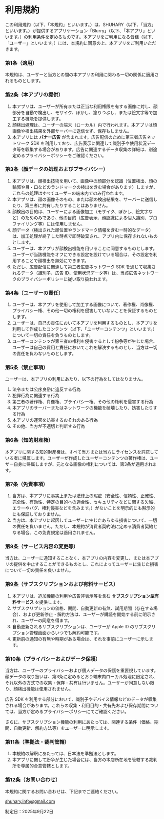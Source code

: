# 利用規約
この利用規約（以下、「本規約」といいます。）は、SHUHARY（以下、「当方」といいます。）が提供するアプリケーション「Blurry」（以下、「本アプリ」といいます。）の利用条件を定めるものです。本アプリをご利用になる皆様（以下、「ユーザー」といいます。）には、本規約に同意の上、本アプリをご利用いただきます。

### 第1条（適用）

本規約は、ユーザーと当方との間の本アプリの利用に関わる一切の関係に適用されるものとします。

### 第2条（本アプリの提供）

1. 本アプリは、ユーザーが所有または正当な利用権限を有する画像に対し、顔部分を自動で検出し、モザイク、ぼかし、塗りつぶし、または絵文字等で加工する機能を提供します。
2. 顔検出処理は、ユーザーの端末（ローカル）内で行われます。本アプリは顔画像や検出結果を外部サーバーに送信せず、保存もしません。
3. 本アプリには **バナー広告** が含まれます。広告配信のために第三者広告ネットワーク SDK を利用しており、広告表示に関連して識別子や使用状況データ等を収集する場合があります。広告に関連するデータ収集の詳細は、別途定めるプライバシーポリシーをご確認ください。

### 第3条（顔データの処理およびプライバシー）

1. 本アプリは、顔検出技術を用いて、画像中の顔部分を認識（位置検出、顔の輪郭や目・口などのランドマークの検出を含む場合があります）しますが、これらの処理はすべてユーザーの端末内でのみ行われます。
2. 本アプリは、顔の画像そのもの、または顔の検出結果を、サーバーに送信したり、第三者に共有したりすることはありません。
3. 顔検出の目的は、ユーザーによる画像加工（モザイク、ぼかし、絵文字など）のためのみであり、他の目的（広告表示、顔認識による個人識別、プロファイリング等）には使用しません。
4. 顔データ（検出された顔位置やランドマーク情報を含む一時的なデータ）は、加工処理が終了した時点で即時破棄され、アプリ内に保存されないものとします。
5. ユーザーは、本アプリが顔検出機能を用いることに同意するものとします。ユーザーが当該機能をオフにできる設定を設けている場合は、その設定を利用することで顔検出を無効にできます。
6. ただし、広告配信に関連して第三者広告ネットワーク SDK を通じて収集されるデータ（識別子、広告 ID、使用状況データ等）は、当該広告ネットワークのプライバシーポリシーに従い取り扱われます。

### 第4条（ユーザーの責任）

1. ユーザーは、本アプリを使用して加工する画像について、著作権、肖像権、プライバシー権、その他一切の権利を侵害していないことを保証するものとします。
2. ユーザーは、自己の責任において本アプリを利用するものとし、本アプリを利用して作成したコンテンツ（以下、「ユーザーコンテンツ」といいます。）について一切の責任を負うものとします。
3. ユーザーコンテンツが第三者の権利を侵害するとして紛争等が生じた場合、ユーザーは自己の費用と責任においてこれを解決するものとし、当方は一切の責任を負わないものとします。

### 第5条（禁止事項）

ユーザーは、本アプリの利用にあたり、以下の行為をしてはなりません。

1. 法令または公序良俗に違反する行為
2. 犯罪行為に関連する行為
3. 第三者の著作権、肖像権、プライバシー権、その他の権利を侵害する行為
4. 本アプリのサーバーまたはネットワークの機能を破壊したり、妨害したりする行為
5. 本アプリの運営を妨害するおそれのある行為
6. その他、当方が不適切と判断する行為

### 第6条（知的財産権）

本アプリに関する知的財産権は、すべて当方または当方にライセンスを許諾している者に帰属します。ユーザーが作成したユーザーコンテンツの著作権は、ユーザー自身に帰属しますが、元となる画像の権利については、第3条が適用されます。

### 第7条（免責事項）

1. 当方は、本アプリに事実上または法律上の瑕疵（安全性、信頼性、正確性、完全性、有効性、特定の目的への適合性、セキュリティなどに関する欠陥、エラーやバグ、権利侵害などを含みます。）がないことを明示的にも黙示的にも保証しておりません。
2. 当方は、本アプリに起因してユーザーに生じたあらゆる損害について、一切の責任を負いません。ただし、本規約が消費者契約法に定める消費者契約となる場合、この免責規定は適用されません。

### 第8条（サービス内容の変更等）

当方は、ユーザーに通知することなく、本アプリの内容を変更し、または本アプリの提供を中止することができるものとし、これによってユーザーに生じた損害について一切の責任を負いません。

### 第9条（サブスクリプションおよび有料サービス）

1. 本アプリは、追加機能の利用や広告非表示等を含む **サブスクリプション型有料サービス** を提供します。
2. サブスクリプションの価格、期間、自動更新の有無、試用期間（存在する場合）、および更新停止・解約方法は、ユーザーが購読を開始する前に明示され、ユーザーの同意を得ます。
3. 自動更新されるサブスクリプションは、ユーザーが Apple ID のサブスクリプション管理画面からいつでも解約可能です。
4. 更新前の通知の有無や時期がある場合は、それを事前にユーザーに示します。

### 第10条（プライバシーおよびデータ保護）

当方は、ユーザーのプライバシーおよび個人データの保護を重要視しています。顔データの取り扱いは、第3条に定めるとおり端末内ローカル処理に限定され、それ以外の方式での収集・保存・共有は行いません。ユーザーが同意しない限り、顔検出機能は使用されません。

広告 SDK を利用する部分において、識別子やデバイス情報などのデータが収集される場合があります。これらの収集・利用目的・共有先および保存期間については、当方が定めるプライバシーポリシーにてご確認ください。

さらに、サブスクリプション機能の利用にあたっては、関連する条件（価格、期間、自動更新、解約方法等）をユーザーに明示します。

### 第11条（準拠法・裁判管轄）

1. 本規約の解釈にあたっては、日本法を準拠法とします。
2. 本アプリに関して紛争が生じた場合には、当方の本店所在地を管轄する裁判所を専属的合意管轄とします。

### 第12条（お問い合わせ）

本規約に関するお問い合わせは、下記までご連絡ください。

[shuhary.info@gmail.com](mailto:shuhary.info@gmail.com)

制定日：2025年9月22日